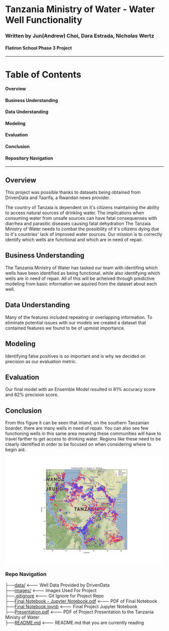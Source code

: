 # **Tanzania Ministry of Water** - Water Well Functionality  
### Written by Jun(Andrew) Choi, Dara Estrada, Nicholas Wertz
#### Flatiron School Phase 3 Project  
----

# Table of Contents
#### Overview
#### Business Understanding
#### Data Understanding
#### Modeling
#### Evaluation
#### Conclusion
#### Repository Navigation

---

## Overview
This project was possible thanks to datasets being obtained from DrivenData and Taarifa, a Rwandan news provider. 

The country of Tanzaia is dependent on it's citizens maintaining the ability to access natural sources of drinking water. 
The implications when consuming water from unsafe sources can have fatal consequenses with diarrhea and parasitic diseases causing fatal dehydration
The Tanzaia Ministry of Water needs to combat the possibility of it's citizens dying due to it's countries' lack of improved water sources. Our mission is to correctly identify which wells are functional and which are in need of repair. 


## Business Understanding

The Tanzania Ministry of Water has tasked our team with identifing which wells have been identified as being functional. while also identifying which wells are in need of repair. All of this will be acheived through predictive modeling from basic information we aquired from the dataset about each well.


## Data Understanding

Many of the features included repeating or overlapping information. To eliminate potential issues with our models we created a dataset that contained features we found to be of upmost importance.


## Modeling

 Identifying false positives is so important and is why we decided on precision as our evaluation metric.


## Evaluation

Our final model with an Ensemble Model resulted in 81% accuracy score and 82% precision score.


## Conclusion

From this figure it can be seen that inland, on the southern Tanzanian boarder, there are many wells in need of repair. You can also see few functioning wells in this same area meaning these communities will have to travel farther to get access to drinking water. Regions like these need to be clearly identified in order to be focused on when considering where to begin aid.

![Combined Map](images/combo.png)



### Repo Navigation 
├──[data/](https://bit.ly/3CGlbiD)     <--- Well Data Provided by DrivenData <br> 
├──[images/](https://bit.ly/3JdpAfw)     <--- Images Used For Project <br> 
├──[.gitignore](https://bit.ly/3Jf9D8r)     <--- Git Ignore for Project Repo <br> 
├──[Final Notebook - Jupyter Notebook.pdf](https://bit.ly/3CF0ovO)     <--- PDF of Final Notebook <br> 
├──[Final Notebook.ipynb](https://bit.ly/3q1c5rD)     <--- Final Project Jupyter Notebook <br>
├──[Presentation.pdf](https://bit.ly/3i2zO6v)     <--- PDF of Project Presentation to the Tanzania Ministy of Water <br>
├──[README.md](https://bit.ly/3w1luDp)     <--- README.md that you are currently reading <br>

